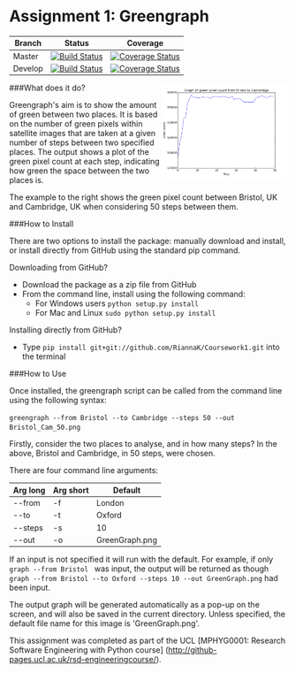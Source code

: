 Assignment 1: Greengraph
========================

| Branch | Status | Coverage | 
| ------ | ------ | -------- |
| Master |[![Build Status](https://travis-ci.org/RiannaK/Coursework1.svg?branch=master)](https://travis-ci.org/RiannaK/Coursework1)| [![Coverage Status](https://coveralls.io/repos/github/RiannaK/Coursework1/badge.svg?branch=master)](https://coveralls.io/github/RiannaK/Coursework1?branch=master) |
| Develop |[![Build Status](https://travis-ci.org/RiannaK/Coursework1.svg?branch=develop)](https://travis-ci.org/RiannaK/Coursework1)| [![Coverage Status](https://coveralls.io/repos/github/RiannaK/Coursework1/badge.svg?branch=develop)](https://coveralls.io/github/RiannaK/Coursework1?branch=develop) |


<img src="https://github.com/RiannaK/Coursework1/blob/master/Resources/Bristol_Cam_50.png" alt="Sample output from greengraph script" width="45%" height="45%" align="right"/>
###What does it do?

Greengraph's aim is to show the amount of green between two places. It is based on the number of green pixels within satellite images that are taken at a given number of steps between two specified places. The output shows a plot of the green pixel count at each step, indicating how green the space between the two places is. 

The example to the right shows the green pixel count between Bristol, UK and Cambridge, UK when considering 50 steps between them.



###How to Install

There are two options to install the package: manually download and install, or install directly from GitHub using the standard pip command.

Downloading from GitHub?
 
 * Download the package as a zip file from GitHub
 * From the command line, install using the following command:
	- For Windows users ```python setup.py install```
	- For Mac and Linux ```sudo python setup.py install```
 
Installing directly from GitHub?
 
 * Type ```pip install git+git://github.com/RiannaK/Coursework1.git``` into the terminal


###How to Use

Once installed, the greengraph script can be called from the command line using the following syntax:

```greengraph --from Bristol --to Cambridge --steps 50 --out Bristol_Cam_50.png```

Firstly, consider the two places to analyse, and in how many steps? In the above, Bristol and Cambridge, in 50 steps, were chosen.

There are four command line arguments:

| Arg long | Arg short |    Default     | 
| -------- | ----------| -------------- |
| --from   |   -f      | London         | 
| --to     |   -t      | Oxford         | 
| --steps  |   -s      | 10             | 
| --out    |   -o      | GreenGraph.png | 


If an input is not specified it will run with the default. 
For example, if only ```graph --from Bristol ``` was input, the output will be returned as though ```graph --from Bristol --to Oxford --steps 10 --out GreenGraph.png``` had been input.

The output graph will be generated automatically as a pop-up on the screen, and will also be saved in the current directory. Unless specified, the default file name for this image is 'GreenGraph.png'.

This assignment was completed as part of the UCL [MPHYG0001: Research Software Engineering with Python course] (http://github-pages.ucl.ac.uk/rsd-engineeringcourse/).
